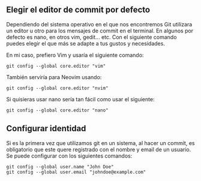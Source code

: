 
## Elegir el editor de commit por defecto
Dependiendo del sistema operativo en el que nos encontremos Git utilizara un editor u otro para los mensajes de commit en el terminal. En algunos por defecto es nano, en otros vim, gedit... etc. Con el siguiente comando puedes elegir el que más se adapte a tus gustos y necesidades.

En mi caso, prefiero Vim y usaría el siguiente comando:
``` shell
git config --global core.editor "vim"
```

También serviría para Neovim usando:
``` shell
git config --global core.editor "nvim"
```

Si quisieras usar nano sería tan fácil como usar el siguiente:
```shell
git config --global core.editor "nano"
```

## Configurar identidad
Si es la primera vez que utilizamos git en un sistema, al hacer un commit, es obligatorio que este quere registrado con el nombre y email de un usuario. Se puede configurar con los siguientes comandos:
``` shell
git config --global user.name "John Doe"
git config --global user.email "johndoe@example.com"
```
